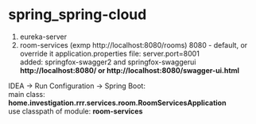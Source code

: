# spring_spring-cloud
1. eureka-server
2. room-services  (exmp http://localhost:8080/rooms) 8080 - default, or override it application.properties file: server.port=8001 </br>
added: springfox-swagger2 and springfox-swaggerui <b> http://localhost:8080/  or http://localhost:8080/swagger-ui.html </b> </br>

IDEA -> Run Configuration -> Spring Boot: </br>
main class:  <b>home.investigation.rrr.services.room.RoomServicesApplication</b>  </br>
use classpath of module: <b> room-services </b> </br>
</br>
